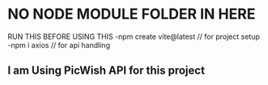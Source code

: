 # NO NODE MODULE FOLDER IN HERE

RUN THIS BEFORE USING THIS 
-npm create vite@latest // for project setup
-npm i axios // for api handling

## I am Using PicWish API for this project 
